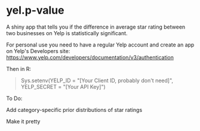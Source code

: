 # yel.p-value
A shiny app that tells you if the difference in average star rating between two businesses on Yelp is statistically significant.

For personal use you need to have a regular Yelp account and create an app on Yelp's Developers site: https://www.yelp.com/developers/documentation/v3/authentication

Then in R:
> Sys.setenv(YELP_ID = "[Your Client ID, probably don't need]",
YELP_SECRET = "[Your API Key]")

To Do:

Add category-specific prior distributions of star ratings

Make it pretty
